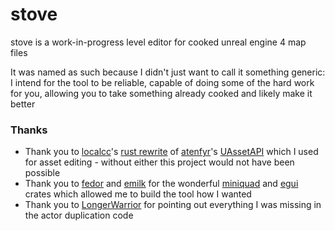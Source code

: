 # stove
stove is a work-in-progress level editor for cooked unreal engine 4 map files

It was named as such because I didn't just want to call it something generic:
I intend for the tool to be reliable, capable of doing some of the hard work for you, allowing you to take something already cooked and likely make it better

### Thanks
- Thank you to [localcc](https://github.com/localcc)'s [rust rewrite](https://github.com/AstroTechies/unrealmodding/tree/main/unreal_asset) of [atenfyr](https://github.com/atenfyr)'s [UAssetAPI](https://github.com/atenfyr/UAssetAPI) which I used for asset editing - without either this project would not have been possible
- Thank you to [fedor](https://github.com/not-fl3) and [emilk](https://github.com/emilk) for the wonderful [miniquad](https://crates.io/crates/miniquad) and [egui](https://crates.io/crates/egui) crates which allowed me to build the tool how I wanted
- Thank you to [LongerWarrior](https://github.com/LongerWarrior) for pointing out everything I was missing in the actor duplication code
